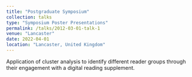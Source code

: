 ```yaml
---
title: "Postgraduate Symposium"
collection: talks
type: "Symposium Poster Presentations"
permalink: /talks/2012-03-01-talk-1
venue: "Lancaster"
date: 2022-04-01
location: "Lancaster, United Kingdom"
---
```


Application of cluster analysis to identify different reader groups through their engagement with a digital reading supplement.
